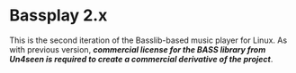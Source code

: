 # Bassplay 2.x

This is the second iteration of the Basslib-based music player for
Linux. As with previous version, ***commercial license for the BASS library from Un4seen is
required to create a commercial derivative of the project***. 